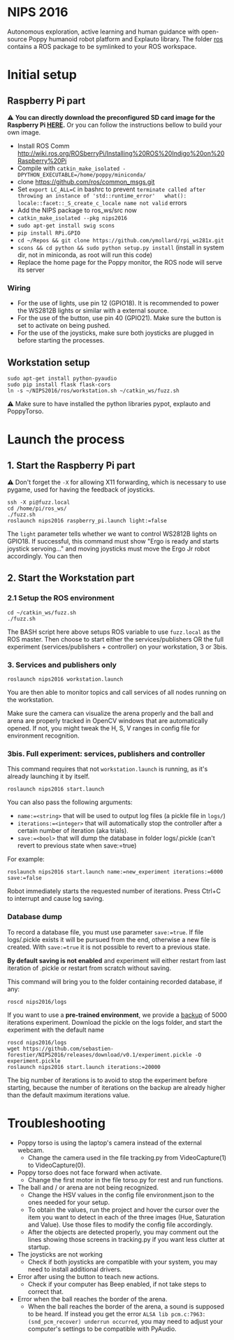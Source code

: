 # NIPS 2016
Autonomous exploration, active learning and human guidance with open-source Poppy humanoid robot platform and Explauto library.
The folder [ros](ros) contains a ROS package to be symlinked to your ROS workspace.

# Initial setup
## Raspberry Pi part

⚠️ **You can directly download the preconfigured SD card image for the Raspberry Pi [HERE](https://github.com/sebastien-forestier/NIPS2016/releases/tag/v0.1).** Or you can follow the instructions bellow to build your own image.

  - Install ROS Comm http://wiki.ros.org/ROSberryPi/Installing%20ROS%20Indigo%20on%20Raspberry%20Pi
  - Compile with `catkin_make_isolated -DPYTHON_EXECUTABLE=/home/poppy/miniconda/`
  - clone https://github.com/ros/common_msgs.git
  - Set `export LC_ALL=C` in bashrc to prevent `terminate called after throwing an instance of 'std::runtime_error'   what():  locale::facet::_S_create_c_locale name not valid` errors
  - Add the NIPS package to ros_ws/src now
  -  `catkin_make_isolated --pkg nips2016`
  - `sudo apt-get install swig scons`
  - `pip install RPi.GPIO`
  - `cd ~/Repos && git clone https://github.com/ymollard/rpi_ws281x.git`
  - `scons && cd python && sudo python setup.py install`  (install in system dir, not in miniconda, as root will run this code)
  - Replace the home page for the Poppy monitor, the ROS node will serve its server

### Wiring
  - For the use of lights, use pin 12 (GPIO18). It is recommended to power the WS2812B lights or similar with a external source.
  - For the use of the button, use pin 40 (GPIO21). Make sure the button is set to activate on being pushed.
  - For the use of the joysticks, make sure both joysticks are plugged in before starting the processes.  

## Workstation setup
```
sudo apt-get install python-pyaudio
sudo pip install flask flask-cors
ln -s ~/NIPS2016/ros/workstation.sh ~/catkin_ws/fuzz.sh
```
⚠️  Make sure to have installed the python libraries pypot, explauto and PoppyTorso.

# Launch the process
## 1. Start the Raspberry Pi part
⚠️  Don't forget the `-X` for allowing X11 forwarding, which is necessary to use pygame, used for having the feedback of joysticks.
 
```
ssh -X pi@fuzz.local
cd /home/pi/ros_ws/
./fuzz.sh
roslaunch nips2016 raspberry_pi.launch light:=false
```
The `light` parameter tells whether we want to control WS2812B lights on GPIO18.
If successful, this command must show "Ergo is ready and starts joystick servoing..." and moving joysticks must move the Ergo Jr robot accordingly. You can then

## 2. Start the Workstation part
### 2.1 Setup the ROS environment
```
cd ~/catkin_ws/fuzz.sh
./fuzz.sh
```
The BASH script here above setups ROS variable to use `fuzz.local` as the ROS master.
Then choose to start either the services/publishers OR the full experiment (services/publishers + controller) on your workstation, 3 or 3bis.

### 3. Services and publishers only
```
roslaunch nips2016 workstation.launch
```
You are then able to monitor topics and call services of all nodes running on the workstation.

Make sure the camera can visualize the arena properly and the ball and arena are properly tracked in OpenCV windows that are automatically opened. If not, you might tweak the H, S, V ranges in config file for environment recognition.

### 3bis. Full experiment: services, publishers and controller
This command requires that not `workstation.launch` is running, as it's already launching it by itself.
```
roslaunch nips2016 start.launch
```
You can also pass the following arguments:
 - `name:=<string>` that will be used to output log files (a pickle file in `logs/`)
 - `iterations:=<integer>` that will automatically stop the controller after a certain number of iteration (aka trials).
 - `save:=<bool>` that will dump the database in folder logs/<name>.pickle (can't revert to previous state when save:=true)

 For example:
```
roslaunch nips2016 start.launch name:=new_experiment iterations:=6000 save:=false
```

Robot immediately starts the requested number of iterations. Press Ctrl+C to interrupt and cause log saving.

### Database dump

To record a database file, you must use parameter `save:=true`.
If file logs/<name>.pickle exists it will be pursued from the end, otherwise a new file is created.
With `save:=true` it is not possible to revert to a previous state.

**By default saving is not enabled** and experiment will either restart from last iteration of <name>.pickle or restart from scratch without saving.

This command will bring you to the folder containing recorded database, if any:
```
roscd nips2016/logs
```



If you want to use a **pre-trained environment**, we provide a [backup](https://github.com/sebastien-forestier/NIPS2016/releases/download/v0.1/experiment.pickle) of 5000 iterations experiment. 
Download the pickle on the logs folder, and start the experiment with the default name
```
roscd nips2016/logs
wget https://github.com/sebastien-forestier/NIPS2016/releases/download/v0.1/experiment.pickle -O experiment.pickle
roslaunch nips2016 start.launch iterations:=20000
```
The big number of iterations is to avoid to stop the experiment before starting, because the number of iterations on the backup are already higher than the default maximum iterations value.


# Troubleshooting

* Poppy torso is using the laptop's camera instead of the external webcam.
  * Change the camera used in the file tracking.py from VideoCapture(1) to VideoCapture(0).
* Poppy torso does not face forward when activate. 
  * Change the first motor in the file torso.py for rest and run functions.
* The ball and / or arena are not being recognized.
  * Change the HSV values in the config file environment.json to the ones needed for your setup. 
  * To obtain the values, run the project and hover the cursor over the item you want to detect in each of the three images (Hue, Saturation and Value). Use those files to modify the config file accordingly.
  * After the objects are detected properly, you may comment out the lines showing those screens in tracking.py if you want less clutter at startup.
* The joysticks are not working
  * Check if both joysticks are compatible with your system, you may need to install additional drivers.
* Error after using the button to teach new actions.
  * Check if your computer has Beep enabled, if not take steps to correct that.
* Error when the ball reaches the border of the arena.
  * When the ball reaches the border of the arena, a sound is supposed to be heard. If instead you get the error `ALSA lib pcm.c:7963:(snd_pcm_recover) underrun occurred`, you may need to adjust your computer's settings to be compatible with PyAudio.
